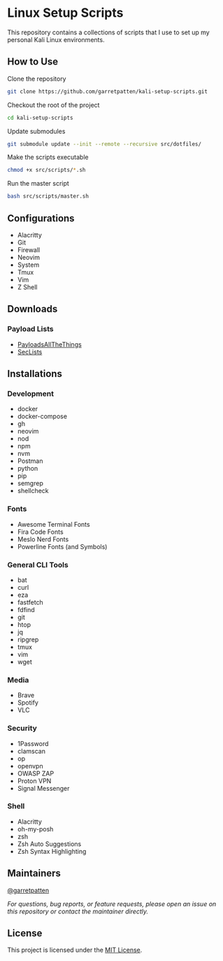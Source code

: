 # Linux Setup Scripts

This repository contains a collections of scripts that I use to set up my personal Kali Linux environments.

## How to Use

Clone the repository

```bash
git clone https://github.com/garretpatten/kali-setup-scripts.git
```

Checkout the root of the project

```bash
cd kali-setup-scripts
```

Update submodules

```bash
git submodule update --init --remote --recursive src/dotfiles/
```

Make the scripts executable

```bash
chmod +x src/scripts/*.sh
```

Run the master script

```bash
bash src/scripts/master.sh
```

## Configurations

- Alacritty
- Git
- Firewall
- Neovim
- System
- Tmux
- Vim
- Z Shell

## Downloads

### Payload Lists

- [PayloadsAllTheThings](https://github.com/swisskyrepo/PayloadsAllTheThings)
- [SecLists](https://github.com/danielmiessler/SecLists)

## Installations

### Development

- docker
- docker-compose
- gh
- neovim
- nod
- npm
- nvm
- Postman
- python
- pip
- semgrep
- shellcheck

### Fonts

- Awesome Terminal Fonts
- Fira Code Fonts
- Meslo Nerd Fonts
- Powerline Fonts (and Symbols)

### General CLI Tools

- bat
- curl
- eza
- fastfetch
- fdfind
- git
- htop
- jq
- ripgrep
- tmux
- vim
- wget

### Media

- Brave
- Spotify
- VLC

### Security

- 1Password
- clamscan
- op
- openvpn
- OWASP ZAP
- Proton VPN
- Signal Messenger

### Shell

- Alacritty
- oh-my-posh
- zsh
- Zsh Auto Suggestions
- Zsh Syntax Highlighting

## Maintainers

[@garretpatten](https://github.com/garretpatten/)

*For questions, bug reports, or feature requests, please open an issue on this repository or contact the maintainer directly.*

## License
This project is licensed under the [MIT License](./LICENSE).
